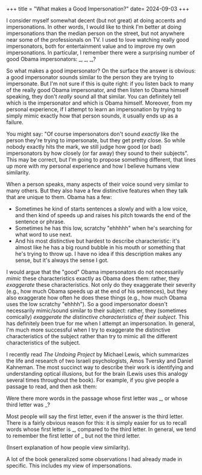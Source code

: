 +++
title = "What makes a Good Impersonation?"
date= 2024-09-03
+++

I consider myself somewhat decent (but not great) at doing accents and impersonations.
In other words, I would like to think I'm better at doing impersonations than the median person on the street, but not anywhere near some of the professionals on TV.
I used to love watching really good impersonators, both for entertainment value and to improve my own impersonations.
In particular, I remember there were a surprising number of good Obama impersonators: _, _, _,?

So what makes a good impersonator?
On the surface the answer is obvious: a good impersonator sounds similar to the person they are trying to impersonate.
But I'm not sure if this is quite right: if you listen back to many of the really good Obama impersonator, and then listen to Obama himself speaking, they don't *really* sound all that similar.
You can definitely tell which is the impersonator and which is Obama himself.
Moreover, from my personal experience, if I attempt to learn an impersonation by trying to simply mimic exactly how that person sounds, it usually ends up as a failure.

You might say: "Of course impersonators don't sound *exactly* like the person they're trying to impersonate, but they get pretty close. So while nobody exactly hits the mark, we still judge how good (or bad) impersonators by how closely (or far away) they sound to their subjects".
This may be correct, but I'm going to propose something different, that lines up more with my personal experience and how I believe humans view similarity.

When a person speaks, many aspects of their voice sound very similar to many others.
But they also have a few distinctive features when they talk that are unique to them.
Obama has a few:
- Sometimes he kind of starts sentences a slowly and with a low voice, and then kind of speeds up and raises his pitch towards the end of the sentence or phrase.
- Sometimes he has this low, scratchy "ehhhhh" when he's searching for what word to use next.
- And his most distinctive but hardest to describe characteristic: it's almost like he has a big round bubble in his mouth or something that he's trying to throw up. I have no idea if this description makes any sense, but it's always the sense I got.

I would argue that the "good" Obama impersonators do not necessarily *mimic* these characteristics exactly as Obama does them: rather, they *exaggerate* these characteristics.
Not only do they exaggerate their severity (e.g., how much Obama speeds up at the end of his sentences), but they also exaggerate how often he does these things (e.g., how much Obama uses the low scratchy "ehhhh").
So a good impersonator doesn't necessarily mimic/sound similar to their subject: rather, they (sometimes comically) *exaggerate the distinctive characteristics of their subject*.
This has definitely been true for me when I attempt an impersonation.
In general, I'm much more successful when I try to exaggerate the distinctive characteristics of the subject rather than try to mimic all the different characteristics of the subject.

I recently read *The Undoing Project* by Michael Lewis, which summarizes the life and research of two Israeli psychologists, Amos Tversky and Daniel Kahneman.
The most succinct way to describe their work is identifying and understanding optical illusions, but for the brain (Lewis uses this analogy several times throughout the book).
For example, if you give people a passage to read, and then ask them:

Were there more words in the passage whose first letter was _, or whose third letter was _?

Most people will say the first letter, even if the answer is the third letter.
There is a fairly obvious reason for this: it is simply easier for us to recall words whose first letter is _, compared to the third letter.
In general, we tend to remember the first letter of _ but not the third letter.

(Insert explanation of how people view similarity).

A lot of the book generalized some observations I had already made in specific.
This includes my view of impersonations.
